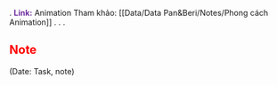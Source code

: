 .
<span style="font-weight:bold; color:rgb(112, 48, 160)">Link:</span> Animation
Tham khảo: [[Data/Data Pan&Beri/Notes/Phong cách Animation]]
.
.
.
## <span style="color:rgb(255, 0, 0)">Note</span> 
(Date: Task, note)